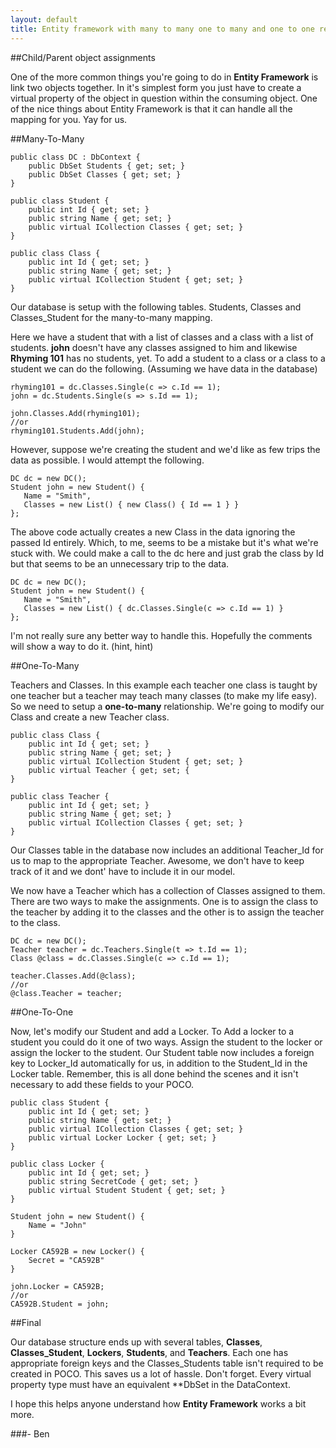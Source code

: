 ```yaml
---
layout: default
title: Entity framework with many to many one to many and one to one relationships
---
```


##Child/Parent object assignments

One of the more common things you're going to do in <strong>Entity Framework</strong> is link two objects together. In it's simplest form you just have to create a virtual property of the object in question within the consuming object. One of the nice things about Entity Framework is that it can handle all the mapping for you. Yay for us. 

##Many-To-Many

<pre><code>public class DC : DbContext {
    public DbSet<Student> Students { get; set; }
    public DbSet<Class> Classes { get; set; }
}

public class Student {
    public int Id { get; set; }
    public string Name { get; set; }
    public virtual ICollection<Class> Classes { get; set; }
}

public class Class {
    public int Id { get; set; }
    public string Name { get; set; }
    public virtual ICollection<Student> Student { get; set; }
}
</code></pre>

Our database is setup with the following tables. Students, Classes and Classes&#95;Student for the many-to-many mapping. 

Here we have a student that with a list of classes and a class with a list of students. **john** doesn't have any classes assigned to him and likewise **Rhyming 101** has no students, yet. To add a student to a class or a class to a student we can do the following. (Assuming we have data in the database)

<pre><code>rhyming101 = dc.Classes.Single(c => c.Id == 1);
john = dc.Students.Single(s => s.Id == 1);

john.Classes.Add(rhyming101);
//or
rhyming101.Students.Add(john);
</code></pre>

However, suppose we're creating the student and we'd like as few trips the data as possible. I would attempt the following.

<pre><code>DC dc = new DC();
Student john = new Student() {
   Name = "Smith",
   Classes = new List<Class>() { new Class() { Id == 1 } }
};
</code></pre>

The above code actually creates a new Class in the data ignoring the passed Id entirely. Which, to me, seems to be a mistake but it's what we're stuck with. We could make a call to the dc here and just grab the class by Id but that seems to be an unnecessary trip to the data.

<pre><code>DC dc = new DC();
Student john = new Student() {
   Name = "Smith",
   Classes = new List<Class>() { dc.Classes.Single(c => c.Id == 1) }
};
</code></pre>

I'm not really sure any better way to handle this. Hopefully the comments will show a way to do it. (hint, hint)

##One-To-Many

Teachers and Classes. In this example each teacher one class is taught by one teacher but a teacher may teach many classes (to make my life easy). So we need to setup a <strong>one-to-many</strong> relationship. We're going to modify our Class and create a new Teacher class.

<pre><code>public class Class {
    public int Id { get; set; }
    public string Name { get; set; }
    public virtual ICollection<Student> Student { get; set; }
    public virtual Teacher { get; set; {
}

public class Teacher {
    public int Id { get; set; }
    public string Name { get; set; }
    public virtual ICollection<Class> Classes { get; set; }
}
</code></pre>

Our Classes table in the database now includes an additional Teacher&#95;Id for us to map to the appropriate Teacher. Awesome, we don't have to keep track of it and we dont' have to include it in our model.

We now have a Teacher which has a collection of Classes assigned to them. There are two ways to make the assignments. One is to assign the class to the teacher by adding it to the classes and the other is to assign the teacher to the class.

<pre><code>DC dc = new DC();
Teacher teacher = dc.Teachers.Single(t => t.Id == 1);
Class @class = dc.Classes.Single(c => c.Id == 1);

teacher.Classes.Add(@class);
//or
@class.Teacher = teacher;
</code></pre>

##One-To-One

Now, let's modify our Student and add a Locker. To Add a locker to a student you could do it one of two ways. Assign the student to the locker or assign the locker to the student. Our Student table now includes a foreign key to Locker&#95;Id automatically for us, in addition to the Student&#95;Id in the Locker table. Remember, this is all done behind the scenes and it isn't necessary to add these fields to your POCO.

<pre><code>public class Student {
    public int Id { get; set; }
    public string Name { get; set; }
    public virtual ICollection<Class> Classes { get; set; }
    public virtual Locker Locker { get; set; }
}

public class Locker {
    public int Id { get; set; }
    public string SecretCode { get; set; }
    public virtual Student Student { get; set; }
}

Student john = new Student() {
    Name = "John"
}

Locker CA592B = new Locker() {
    Secret = "CA592B"
}

john.Locker = CA592B;
//or
CA592B.Student = john;
</code></pre>

##Final

Our database structure ends up with several tables, <strong>Classes</strong>, <strong>Classes&#95;Student</strong>, <strong>Lockers</strong>, <strong>Students</strong>, and <strong>Teachers</strong>. Each one has appropriate foreign keys and the Classes&#95;Students table isn't required to be created in POCO. This saves us a lot of hassle. Don't forget. Every virtual property type must have an equivalent **DbSet</strong> in the DataContext. 

I hope this helps anyone understand how <strong>Entity Framework</strong> works a bit more.

###- Ben
